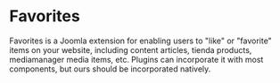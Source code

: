 Favorites
=========

Favorites is a Joomla extension for enabling users to "like" or "favorite" items on your website, including content articles, tienda products, mediamanager media items, etc.  Plugins can incorporate it with most components, but ours should be incorporated natively.
